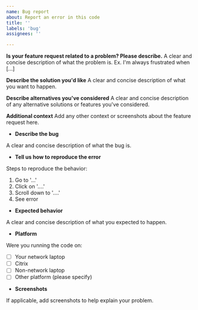 ```yaml
---
name: Bug report
about: Report an error in this code
title: ''
labels: 'bug'
assignees: ''

---
```


**Is your feature request related to a problem? Please describe.**
A clear and concise description of what the problem is. Ex. I'm always frustrated when [...]

**Describe the solution you'd like**
A clear and concise description of what you want to happen.

**Describe alternatives you've considered**
A clear and concise description of any alternative solutions or features you've considered.

**Additional context**
Add any other context or screenshots about the feature request here.


* **Describe the bug**

A clear and concise description of what the bug is.

* **Tell us how to reproduce the error**

Steps to reproduce the behavior:
1. Go to '...'
2. Click on '....'
3. Scroll down to '....'
4. See error

* **Expected behavior**

A clear and concise description of what you expected to happen.

* **Platform**

Were you running the code on:

- [ ] Your network laptop
- [ ] Citrix
- [ ] Non-network laptop
- [ ] Other platform (please specify)

* **Screenshots**

If applicable, add screenshots to help explain your problem.

